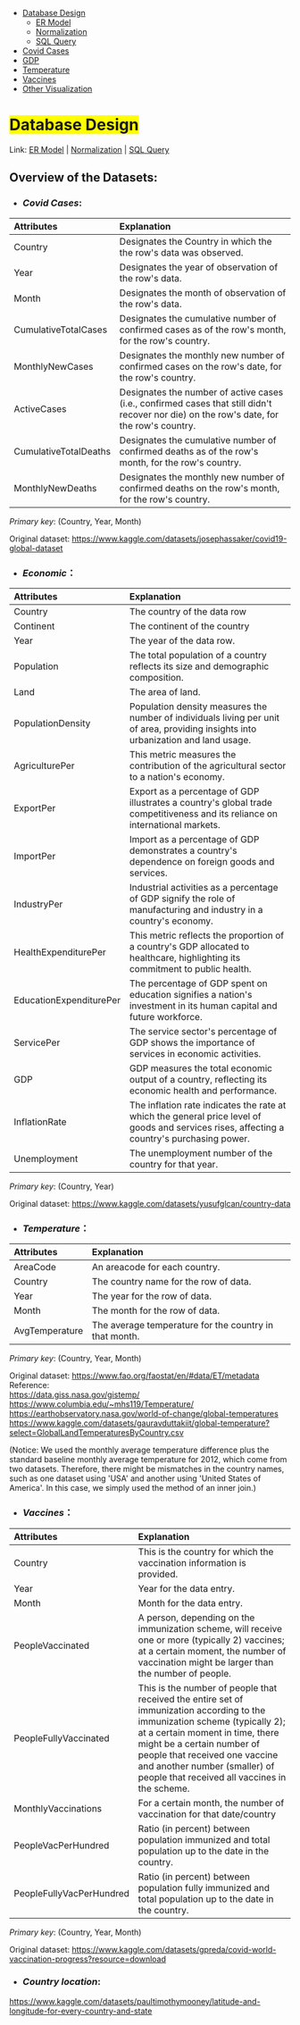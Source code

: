 <link rel="stylesheet" href="style.css">
<nav>
    <ul>
        <li><a href="/Data_Visualization_Covid_Temp_GDP/">Database Design</a>
            <ul>
                <li><a href="/Data_Visualization_Covid_Temp_GDP/ER/">ER Model</a></li>
                <li><a href="/Data_Visualization_Covid_Temp_GDP/Norm/">Normalization</a></li>
                <li><a href="/Data_Visualization_Covid_Temp_GDP/Query/">SQL Query</a></li>
            </ul>
        </li>
        <li><a href="/Data_Visualization_Covid_Temp_GDP/Cases/">Covid Cases</a></li>
        <li><a href="/Data_Visualization_Covid_Temp_GDP/GDP/">GDP</a></li>
        <li><a href="//Data_Visualization_Covid_Temp_GDP/Temp/">Temperature</a></li>
        <li><a href="/Data_Visualization_Covid_Temp_GDP/Vac/">Vaccines</a></li>
        <li><a href="/Data_Visualization_Covid_Temp_GDP/Visual/">Other Visualization</a></li>
    </ul>
</nav>



# <span style="background-color: yellow;">Database Design</span>
Link: [ER Model](ER/ "Link to ER Model") | [Normalization](Norm/ "Link to Normalization") | [SQL Query](Query/ "Link to SQL Query")

## Overview of the Datasets:
- ### *Covid Cases*:

| Attributes               | Explanation                                                                     |
| :----------------------- | :------------------------------------------------------------------------------ |
| Country                  | Designates the Country in which the the row's data was observed.              |
| Year                     | Designates the year of observation of the row's data.                         |
| Month                    | Designates the month of observation of the row's data.                        |
| CumulativeTotalCases     | Designates the cumulative number of confirmed cases as of the row's month, for the row's country.|
| MonthlyNewCases          | Designates the monthly new number of confirmed cases on the row's date, for the row's country.|
| ActiveCases              | Designates the number of active cases (i.e., confirmed cases that still didn't recover nor die) on the row's date, for the row's country.|
| CumulativeTotalDeaths    | Designates the cumulative number of confirmed deaths as of the row's month, for the row's country.|
| MonthlyNewDeaths         | Designates the monthly new number of confirmed deaths on the row's month, for the row's country.|

*Primary key*: (Country, Year, Month)

Original dataset: https://www.kaggle.com/datasets/josephassaker/covid19-global-dataset


- ### *Economic*：

| Attributes               | Explanation                                                                     |
| :----------------------- | :------------------------------------------------------------------------------ |
| Country                  | The country of the data row                                                     |
| Continent                | The continent of the country                                                    |
| Year                     | The year of the data row.                                                       |
| Population               | The total population of a country reflects its size and demographic composition.|
| Land                     | The area of land.                                                             |
| PopulationDensity        | Population density measures the number of individuals living per unit of area, providing insights into urbanization and land usage.|
| AgriculturePer           | This metric measures the contribution of the agricultural sector to a nation's economy.|
| ExportPer                | Export as a percentage of GDP illustrates a country's global trade competitiveness and its reliance on international markets.|
| ImportPer                | Import as a percentage of GDP demonstrates a country's dependence on foreign goods and services.|
| IndustryPer              | Industrial activities as a percentage of GDP signify the role of manufacturing and industry in a country's economy.|
| HealthExpenditurePer     | This metric reflects the proportion of a country's GDP allocated to healthcare, highlighting its commitment to public health.|
| EducationExpenditurePer  | The percentage of GDP spent on education signifies a nation's investment in its human capital and future workforce.|
| ServicePer               | The service sector's percentage of GDP shows the importance of services in economic activities.|
| GDP                      | GDP measures the total economic output of a country, reflecting its economic health and performance.|
| InflationRate            | The inflation rate indicates the rate at which the general price level of goods and services rises, affecting a country's purchasing power.|
| Unemployment             | The unemployment number of the country for that year.                         |

*Primary key*: (Country, Year)

Original dataset: https://www.kaggle.com/datasets/yusufglcan/country-data


- ### *Temperature*：

| Attributes               | Explanation                                                                     |
| :----------------------- | :------------------------------------------------------------------------------ |
| AreaCode                 | An areacode for each country.                                                 |
| Country                  | The country name for the row of data.                                         |
| Year                     | The year for the row of data.                                                 |
| Month                    | The month for the row of data.                                                |
| AvgTemperature           | The average temperature for the country in that month.                        |

*Primary key*: (Country, Year, Month)

Original dataset: https://www.fao.org/faostat/en/#data/ET/metadata<br>
Reference:<br>
https://data.giss.nasa.gov/gistemp/<br>
https://www.columbia.edu/~mhs119/Temperature/<br>
https://earthobservatory.nasa.gov/world-of-change/global-temperatures<br>
https://www.kaggle.com/datasets/gauravduttakiit/global-temperature?select=GlobalLandTemperaturesByCountry.csv<br>

(Notice: We used the monthly average temperature difference plus the standard baseline monthly average temperature for 2012, which come from two datasets. Therefore, there might be mismatches in the country names, such as one dataset using 'USA' and another using 'United States of America'. In this case, we simply used the method of an inner join.)


- ### *Vaccines*：

| Attributes               | Explanation                                                                     |
| :----------------------- | :------------------------------------------------------------------------------ |
| Country                  | This is the country for which the vaccination information is provided.         |
| Year                     | Year for the data entry.                                                       |
| Month                    | Month for the data entry.                                                      |
| PeopleVaccinated         | A person, depending on the immunization scheme, will receive one or more (typically 2) vaccines; at a certain moment, the number of vaccination might be larger than the number of people.|
| PeopleFullyVaccinated    | This is the number of people that received the entire set of immunization according to the immunization scheme (typically 2); at a certain moment in time, there might be a certain number of people that received one vaccine and another number (smaller) of people that received all vaccines in the scheme.|
| MonthlyVaccinations      | For a certain month, the number of vaccination for that date/country           |
| PeopleVacPerHundred      | Ratio (in percent) between population immunized and total population up to the date in the country.|
| PeopleFullyVacPerHundred | Ratio (in percent) between population fully immunized and total population up to the date in the country.|

*Primary key*: (Country, Year, Month)
				
Original dataset: https://www.kaggle.com/datasets/gpreda/covid-world-vaccination-progress?resource=download


- ### *Country location*:

https://www.kaggle.com/datasets/paultimothymooney/latitude-and-longitude-for-every-country-and-state
